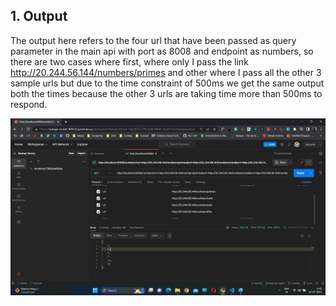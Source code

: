 ## 1. Output
The output here refers to the four url that have been passed as query parameter in the main api with port as 8008 and endpoint as numbers, so there are two cases where first, where only I pass the link http://20.244.56.144/numbers/primes and other where I pass all the other 3 sample urls but due to the time constraint of 500ms we get the same output both the times because the other 3 urls are taking time more than 500ms to respond.

![Output](/Docs/Postmanss.png) 